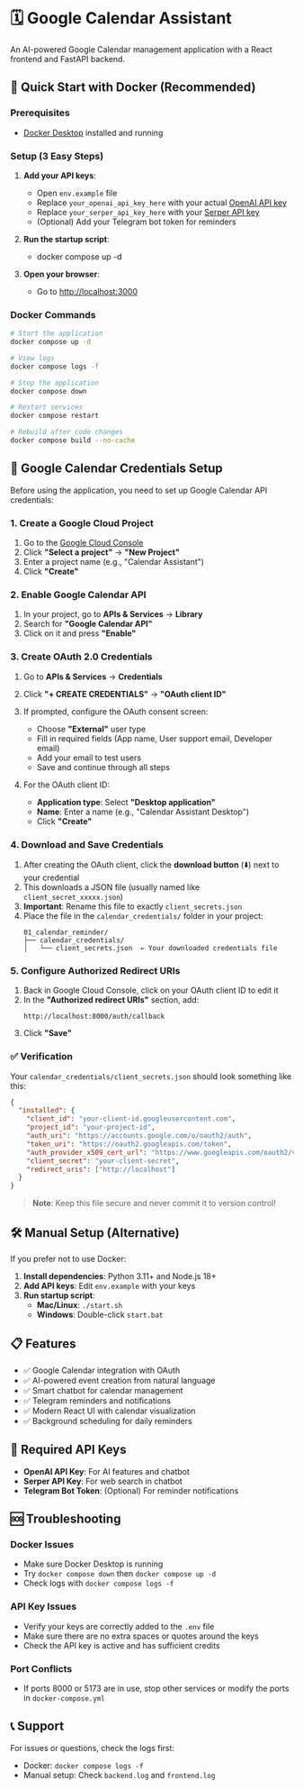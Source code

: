 # 🗓️ Google Calendar Assistant

An AI-powered Google Calendar management application with a React frontend and FastAPI backend.

## 🚀 Quick Start with Docker (Recommended)

### Prerequisites
- [Docker Desktop](https://docker.com/products/docker-desktop) installed and running

### Setup (3 Easy Steps)

1. **Add your API keys**:
   - Open `env.example` file
   - Replace `your_openai_api_key_here` with your actual [OpenAI API key](https://platform.openai.com/api-keys)
   - Replace `your_serper_api_key_here` with your [Serper API key](https://serper.dev/)
   - (Optional) Add your Telegram bot token for reminders

2. **Run the startup script**:
   - docker compose up -d

3. **Open your browser**:
   - Go to [http://localhost:3000](http://localhost:3000)

### Docker Commands

```bash
# Start the application
docker compose up -d

# View logs
docker compose logs -f

# Stop the application
docker compose down

# Restart services
docker compose restart

# Rebuild after code changes
docker compose build --no-cache
```

## 🔐 Google Calendar Credentials Setup

Before using the application, you need to set up Google Calendar API credentials:

### 1. Create a Google Cloud Project

1. Go to the [Google Cloud Console](https://console.cloud.google.com/)
2. Click **"Select a project"** → **"New Project"**
3. Enter a project name (e.g., "Calendar Assistant")
4. Click **"Create"**

### 2. Enable Google Calendar API

1. In your project, go to **APIs & Services** → **Library**
2. Search for **"Google Calendar API"**
3. Click on it and press **"Enable"**

### 3. Create OAuth 2.0 Credentials

1. Go to **APIs & Services** → **Credentials**
2. Click **"+ CREATE CREDENTIALS"** → **"OAuth client ID"**
3. If prompted, configure the OAuth consent screen:
   - Choose **"External"** user type
   - Fill in required fields (App name, User support email, Developer email)
   - Add your email to test users
   - Save and continue through all steps

4. For the OAuth client ID:
   - **Application type**: Select **"Desktop application"**
   - **Name**: Enter a name (e.g., "Calendar Assistant Desktop")
   - Click **"Create"**

### 4. Download and Save Credentials

1. After creating the OAuth client, click the **download button** (⬇️) next to your credential
2. This downloads a JSON file (usually named like `client_secret_xxxxx.json`)
3. **Important**: Rename this file to exactly `client_secrets.json`
4. Place the file in the `calendar_credentials/` folder in your project:
   ```
   01_calendar_reminder/
   ├── calendar_credentials/
   │   └── client_secrets.json  ← Your downloaded credentials file
   ```

### 5. Configure Authorized Redirect URIs

1. Back in Google Cloud Console, click on your OAuth client ID to edit it
2. In the **"Authorized redirect URIs"** section, add:
   ```
   http://localhost:8000/auth/callback
   ```
3. Click **"Save"**

### ✅ Verification

Your `calendar_credentials/client_secrets.json` should look something like this:
```json
{
  "installed": {
    "client_id": "your-client-id.googleusercontent.com",
    "project_id": "your-project-id",
    "auth_uri": "https://accounts.google.com/o/oauth2/auth",
    "token_uri": "https://oauth2.googleapis.com/token",
    "auth_provider_x509_cert_url": "https://www.googleapis.com/oauth2/v1/certs",
    "client_secret": "your-client-secret",
    "redirect_uris": ["http://localhost"]
  }
}
```

> **Note**: Keep this file secure and never commit it to version control!

## 🛠️ Manual Setup (Alternative)

If you prefer not to use Docker:

1. **Install dependencies**: Python 3.11+ and Node.js 18+
2. **Add API keys**: Edit `env.example` with your keys
3. **Run startup script**:
   - **Mac/Linux**: `./start.sh`
   - **Windows**: Double-click `start.bat`

## 📋 Features

- ✅ Google Calendar integration with OAuth
- ✅ AI-powered event creation from natural language
- ✅ Smart chatbot for calendar management
- ✅ Telegram reminders and notifications
- ✅ Modern React UI with calendar visualization
- ✅ Background scheduling for daily reminders

## 🔑 Required API Keys

- **OpenAI API Key**: For AI features and chatbot
- **Serper API Key**: For web search in chatbot
- **Telegram Bot Token**: (Optional) For reminder notifications

## 🆘 Troubleshooting

### Docker Issues
- Make sure Docker Desktop is running
- Try `docker compose down` then `docker compose up -d`
- Check logs with `docker compose logs -f`

### API Key Issues
- Verify your keys are correctly added to the `.env` file
- Make sure there are no extra spaces or quotes around the keys
- Check the API key is active and has sufficient credits

### Port Conflicts
- If ports 8000 or 5173 are in use, stop other services or modify the ports in `docker-compose.yml`

## 📞 Support

For issues or questions, check the logs first:
- Docker: `docker compose logs -f`
- Manual setup: Check `backend.log` and `frontend.log` 